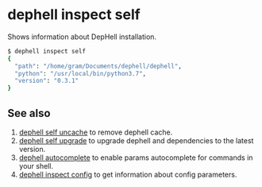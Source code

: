 # dephell inspect self

Shows information about DepHell installation.

```bash
$ dephell inspect self
{
  "path": "/home/gram/Documents/dephell/dephell",
  "python": "/usr/local/bin/python3.7",
  "version": "0.3.1"
}
```

## See also

1. [dephell self uncache](cmd-self-uncache) to remove dephell cache.
1. [dephell self upgrade](cmd-self-upgrade) to upgrade dephell and dependencies to the latest version.
1. [dephell autocomplete](cmd-venv-create) to enable params autocomplete for commands in your shell.
1. [dephell inspect config](cmd-inspect-config) to get information about config parameters.
